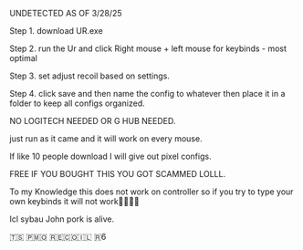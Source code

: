

UNDETECTED AS OF 3/28/25



Step 1. download UR.exe 

Step 2. run the Ur and click Right mouse + left mouse for keybinds - most optimal 

Step 3. set adjust recoil based on settings.

Step 4. click save and then name the config to whatever then place it in a folder to keep all configs organized.






NO LOGITECH NEEDED OR G HUB NEEDED. 

just run as it came and it will work on every mouse.









If like 10 people download I will give out pixel configs.









FREE IF YOU BOUGHT THIS YOU GOT SCAMMED LOLLL.


To my Knowledge this does not work on controller so if you try to type your own keybinds it will not work🥀🥀🥀🥀




Icl sybau John pork is alive.

🇹​​​​​🇸​​​​​ 🇵​​​​​🇲​​​​​🇴​​​​​ 🇷​​​​​🇪​​​​​🇨​​​​​🇴​​​​​🇮​​​​​🇱​​​​​ 🇷​​​​​6
